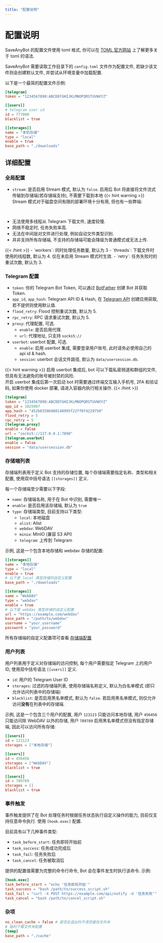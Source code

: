 ```yaml
---
title: "配置说明"
---
```


# 配置说明

SaveAnyBot 的配置文件使用 toml 格式, 你可以在 [TOML 官方网站](https://toml.io/) 上了解更多关于 toml 的语法.

SaveAnyBot 需要读取工作目录下的 `config.toml` 文件作为配置文件, 若缺少该文件则会创建默认文件, 并尝试从环境变量中加载配置.

以下是一个最简的配置文件示例:

```toml
[telegram]
token = "1234567890:ABCDEFGHIJKLMNOPQRSTUVWXYZ"

[[users]]
# telegram user id
id = 777000
blacklist = true

[[storages]]
name = "本机存储"
type = "local"
enable = true
base_path = "./downloads"
```

## 详细配置

### 全局配置

- `stream`: 是否启用 Stream 模式, 默认为 `false`. 启用后 Bot 将直接将文件流式传输到存储端(若存储端支持), 不需要下载到本地
{{< hint warning >}}
Stream 模式对于磁盘空间有限的部署环境十分有用, 但也有一些弊端:
<br />
<ul>
<li>无法使用多线程从 Telegram 下载文件, 速度较慢.</li>
<li>网络不稳定时, 任务失败率高.</li>
<li>无法在中间层对文件进行处理, 例如自动文件类型识别.</li>
<li>并非支持所有存储端, 不支持的存储端可能会降级为普通模式或无法上传.</li>
</ul>
{{< /hint >}}
- `workers`: 同时处理任务数量, 默认为 3
- `threads`: 下载文件时使用的线程数, 默认为 4. 仅在未启用 Stream 模式时生效.
- `retry`: 任务失败时的重试次数, 默认为 3.

### Telegram 配置

- `token`: 你的 Telegram Bot Token, 可以通过 [BotFather](https://t.me/botfather) 创建 Bot 并获取 Token.
- `app_id`, `app_hash`: Telegram API ID & Hash, 在 [Telegram API](https://my.telegram.org/apps) 创建应用获取, 若不提供则使用默认值.
- `flood_retry`: Flood 控制重试次数, 默认为 5.
- `rpc_retry`: RPC 请求重试次数, 默认为 5.
- `proxy`: 代理配置, 可选.
  - `enable`: 是否启用代理.
  - `url`: 代理地址, 只支持 `socks5://`
- `userbot`: userbot 配置, 可选.
  - `enable`: 启用 userbot 集成, 需要登录用户账号, 此时请务必使用自己的 api id & hash.
  - `session`: userbot 会话文件路径, 默认为 `data/usersession.db`.

{{< hint warning >}}
启用 userbot 集成后, bot 可以下载私密频道和群组的文件, 但具有无法避免的账号被封禁的风险.
<br />
开启 userbot 集成后第一次启动 bot 时需要通过终端交互输入手机号, 2FA 和验证码, 如果你使用 docker 部署, 请进入容器内执行相关操作.
{{< /hint >}}

```toml
[telegram]
token = "1234567890:ABCDEFGHIJKLMNOPQRSTUVWXYZ"
app_id = 1025907
app_hash = "452b0359b988148995f22ff0f4229750"
flood_retry = 5
rpc_retry = 5
[telegram.proxy]
enable = false
url = "socks5://127.0.0.1:7890"
[telegram.userbot]
enable = false
session = "data/usersession.db"
```

### 存储端列表

存储端列表用于定义 Bot 支持的存储位置, 每个存储端需要指定名称、类型和相关配置, 使用双中括号语法 `[[storages]]` 定义.

每一个存储端至少需要以下字段:

- `name`: 存储端名称, 用于在 Bot 中识别, 需要唯一
- `enable`: 是否启用该存储端, 默认为 `true`
- `type`: 存储端类型, 目前支持以下类型:
  - `local`: 本地磁盘
  - `alist`: Alist
  - `webdav`: WebDAV
  - `minio`: MinIO (兼容 S3 API)
  - `telegram`: 上传到 Telegram

示例, 这是一个包含本地存储和 webdav 存储的配置:

```toml
[[storages]]
name = "本地存储"
type = "local"
enable = true
# 以下是 local 类型存储的自定义配置
base_path = "./downloads"

[[storages]]
name = "WebDAV"
type = "webdav"
enable = true
# 以下是 webdav 类型存储的自定义配置
url = "https://example.com/webdav"
base_path = "/path/to/webdav"
username = "your_username"
password = "your_password"
```

所有存储端的自定义配置项可查看 [存储端配置](./storages) 

### 用户列表

用户列表用于定义对存储端的访问控制, 每个用户需要指定 Telegram 上的用户 ID, 使用双中括号语法 `[[users]]` 定义.

- `id`: 用户的 Telegram User ID
- `storages`: 过滤的存储端列表, 使用存储端名称定义, 默认为白名单模式 (即只允许访问列表中的存储端)
- `blacklist`: 是否启用黑名单模式, 默认为 `false`. 若启用黑名单模式, 则仅允许访问**没有**在列表中的存储端.

示例, 这是一个包含三个用户的配置, 用户 `123123` 只能访问本地存储, 用户 `456456` 只能访问除 WebDAV 以外的存储, 用户 `789789` 启用黑名单模式但没有指定存储端, 因此可以访问所有存储:

```toml
[[users]]
id = 123123
storages = ["本地存储"]

[[users]]
id = 456456
storages = ["WebDAV"]
blacklist = true

[[users]]
id = 789789
storages = []
blacklist = true
```

### 事件触发

事件触发提供了在 Bot 处理任务时根据任务状态执行自定义操作的能力, 目前仅支持任意命令执行. 使用 `[hook.exec]` 配置.

目前具有以下几种事件类型:

- `task_before_start`: 任务即将开始前
- `task_success`: 任务成功完成后
- `task_fail`: 任务失败后
- `task_cancel`: 任务被取消后

提供的配置值需要为完整的命令行命令, Bot 会在事件发生时执行该命令. 示例:

```toml
[hook.exec]
task_before_start = "echo '任务即将开始'"
task_success = "bash /path/to/success_script.sh"
task_fail = "curl -X POST https://example.com/api/notify -d '任务失败'"
task_cancel = "bash /path/to/cancel_script.sh"
```

### 杂项

```toml
no_clean_cache = false # 是否在退出时不清空缓存文件夹
# 临时下载文件夹配置
[temp]
base_path = "./cache"
```